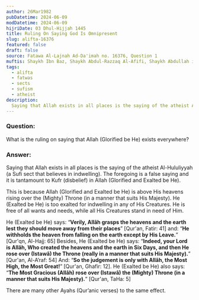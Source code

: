 ```yaml
---
author: 26Mar1982
pubDatetime: 2024-06-09
modDatetime: 2024-06-09
hijriDate: 03 Dhul-Hijjah 1445
title: Ruling On Saying God Is Omnipresent
slug: alifta-16376
featured: false
draft: false
source: Fatawa Al-Lajnah Ad-Da'imah no. 16376, Question 1
muftis: Shaykh Ibn Baz, Shaykh Abdul-Razzaq Al-Afifi, Shaykh Abdullah ibn Ghudayyan, Shaykh Salih Al-Fawzan, Shaykh Abdul-Aziz Aal Al-Shaykh, Shaykh Bakr Abu Zayd  
tags:
  - alifta
  - fatwas
  - sects
  - sufism
  - atheist
description:
  Saying that Allah exists in all places is the saying of the atheist Al-Hululiyyah (a Sufi sect that believes in indwelling). The foregoing is a false saying and it is tantamount to Kufr (disbelief) in God. 
---
```


### Question: 

What is the ruling on saying that Allah (Glorified be He) exists everywhere?

### Answer: 

Saying that Allah exists in all places is the saying of the atheist Al-Hululiyyah (a Sufi sect that believes in indwelling). The foregoing is a false saying and it is tantamount to Kufr (disbelief) in Allah (Glorified and Exalted be He). 

This is because Allah (Glorified and Exalted be He) is above His heavens rising over the (Mighty) Throne (in a manner that suits His Majesty). He (Exalted be He) is too exalted for indwelling in any of His Creatures. He is free of all wants and needs, while all His Creatures stand in need of Him.

He (Exalted be He) says: “**Verily, Allâh grasps the heavens and the earth lest they should move away from their places**” [Qur'an, Fatir: 41] and: “**He withholds the heaven from falling on the earth except by His Leave.**” [Qur'qn, Al-Hajj: 65] Besides, He (Exalted be He) says: “**Indeed, your Lord is Allâh, Who created the heavens and the earth in Six Days, and then He rose over (Istawâ) the Throne (really in a manner that suits His Majesty).**” [Qur'an, Al-A’raf: 54] And: “**So the judgement is only with Allâh, the Most High, the Most Great!**” [Qur'an, Ghafir: 12]. He (Exalted be He) also says: “**The Most Gracious (Allâh) rose over (Istawâ) the (Mighty) Throne (in a manner that suits His Majesty).**” [Qur'an, TaHa: 5] 

There are many other Ayahs (Qur’anic verses) to the same effect.
